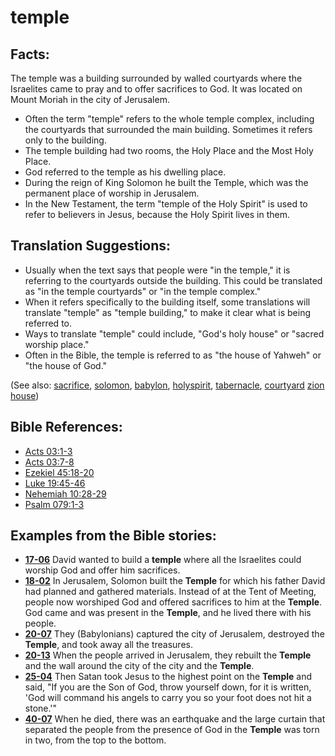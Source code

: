# temple #

## Facts: ##

The temple was a building surrounded by walled courtyards where the Israelites came to pray and to offer sacrifices to God. It was located on Mount Moriah in the city of Jerusalem.

* Often the term "temple" refers to the whole temple complex, including the courtyards that surrounded the main building. Sometimes it refers only to the building.
* The temple building had two rooms, the Holy Place and the Most Holy Place.
* God referred to the temple as his dwelling place.
* During the reign of King Solomon he built the Temple, which was the permanent place of worship in Jerusalem.
* In the New Testament, the term "temple of the Holy Spirit" is used to refer to believers in Jesus, because the Holy Spirit lives in them.

## Translation Suggestions: ##

* Usually when the text says that people were "in the temple," it is referring to the courtyards outside the building. This could be translated as "in the temple courtyards" or "in the temple complex."
* When it refers specifically to the building itself, some translations will translate "temple" as "temple building," to make it clear what is being referred to.
* Ways to translate "temple" could include, "God's holy house" or "sacred worship place."
* Often in the Bible, the temple is referred to as "the house of Yahweh" or "the house of God."

(See also: [sacrifice](../other/sacrifice.md), [solomon](../other/solomon.md), [babylon](../other/babylon.md), [holyspirit](../kt/holyspirit.md), [tabernacle](../kt/tabernacle.md), [courtyard](../other/courtyard.md) [zion](../other/zion.md) [house](../other/house.md))

## Bible References: ##

* [Acts 03:1-3](https://door43.org/en/bible/notes/act/03/01)
* [Acts 03:7-8](https://door43.org/en/bible/notes/act/03/07)
* [Ezekiel 45:18-20](https://door43.org/en/bible/notes/ezk/45/18)
* [Luke 19:45-46](https://door43.org/en/bible/notes/luk/19/45)
* [Nehemiah 10:28-29](https://door43.org/en/bible/notes/neh/10/28)
* [Psalm 079:1-3](https://door43.org/en/bible/notes/psa/079/001)

## Examples from the Bible stories: ##

* __[17-06](https://door43.org/en/obs/notes/frames/17-06)__ David wanted to build a __temple__  where all the Israelites could worship God and offer him sacrifices.
* __[18-02](https://door43.org/en/obs/notes/frames/18-02)__ In Jerusalem, Solomon built the __Temple__  for which his father David had planned and gathered materials. Instead of at the Tent of Meeting, people now worshiped God and offered sacrifices to him at the __Temple__. God came and was present in the __Temple__, and he lived there with his people.
* __[20-07](https://door43.org/en/obs/notes/frames/20-07)__ They (Babylonians) captured the city of Jerusalem, destroyed the __Temple__, and took away all the treasures.
* __[20-13](https://door43.org/en/obs/notes/frames/20-13)__ When the people arrived in Jerusalem, they rebuilt the __Temple__  and the wall around the city of the city and the __Temple__.
* __[25-04](https://door43.org/en/obs/notes/frames/25-04)__ Then Satan took Jesus to the highest point on the __Temple__  and said, "If you are the Son of God, throw yourself down, for it is written, 'God will command his angels to carry you so your foot does not hit a stone.'"
* __[40-07](https://door43.org/en/obs/notes/frames/40-07)__ When he died, there was an earthquake and the large curtain that separated the people from the presence of God in the __Temple__  was torn in two, from the top to the bottom.


